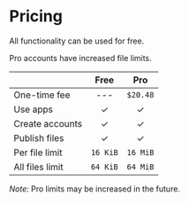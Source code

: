 # Pricing

All functionality can be used for free.

Pro accounts have increased file limits.

|                 |   Free   |   Pro    |
| --------------- | :------: | :------: |
| One-time fee    |   ---    | `$20.48` |
| Use apps        |    ✓     |    ✓     |
| Create accounts |    ✓     |    ✓     |
| Publish files   |    ✓     |    ✓     |
| Per file limit  | `16 KiB` | `16 MiB` |
| All files limit | `64 KiB` | `64 MiB` |

*Note:* Pro limits may be increased in the future.
